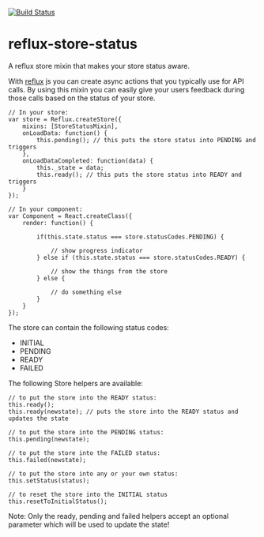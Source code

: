 [![Build Status](https://travis-ci.org/rvdkooy/reflux-store-status.svg?branch=master)](https://travis-ci.org/rvdkooy/reflux-store-status)

# reflux-store-status
A reflux store mixin that makes your store status aware.


With [reflux](https://github.com/reflux/refluxjs) js you can create async actions that you typically use for API calls. By using this mixin you can easily give your users feedback during those calls based on the status of your store.

```
// In your store:
var store = Reflux.createStore({
    mixins: [StoreStatusMixin],
    onLoadData: function() {
        this.pending(); // this puts the store status into PENDING and triggers
    },  
    onLoadDataCompleted: function(data) {
        this._state = data;
        this.ready(); // this puts the store status into READY and triggers
    }
});

// In your component:
var Component = React.createClass({
    render: function() {

        if(this.state.status === store.statusCodes.PENDING) {
            
            // show progress indicator
        } else if (this.state.status === store.statusCodes.READY) {

            // show the things from the store
        } else {
            
            // do something else
        }
    }
});

```

The store can contain the following status codes:
- INITIAL
- PENDING
- READY
- FAILED

The following Store helpers are available:
```
// to put the store into the READY status:
this.ready();
this.ready(newstate); // puts the store into the READY status and updates the state

// to put the store into the PENDING status:
this.pending(newstate);

// to put the store into the FAILED status:
this.failed(newstate);

// to put the store into any or your own status:
this.setStatus(status);

// to reset the store into the INITIAL status
this.resetToInitialStatus();

```
Note: Only the ready, pending and failed helpers accept an optional parameter which will be used to update the state!
